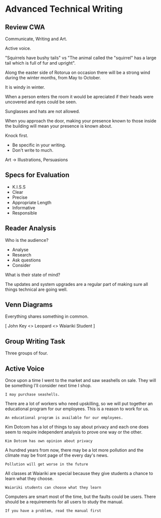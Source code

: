 
# Advanced Technical Writing

## Review CWA

Communicate, Writing and Art.

Active voice.

"Squirrels have bushy tails" vs "The animal called the "squirrel" has a large tail
which is full of fur and upright".

Along the easter side of Rotorua on occasion there will be a strong wind during
the winter months, from May to October.

It is windy in winter.

When a person enters the room it would be apreciated if their heads were
uncovered and eyes could be seen.

Sunglasses and hats are not allowed.

When you approach the door, making your presence known to those inside the
building will mean your presence is known about.

Knock first.

- Be specific in your writing.
- Don't write to much.

Art -> Illustrations, Persuasions

## Specs for Evaluation

- K.I.S.S
- Clear
- Precise
- Appropriate Length
- Informative
- Responsible 

## Reader Analysis

Who is the audience?

- Analyse
- Research
- Ask questions
- Consider

What is their state of mind?

The updates and system upgrades are a regular part of making sure all things
technical are going well.

## Venn Diagrams

Everything shares something in common.

[ John Key <> Leopard <> Waiariki Student ]

## Group Writing Task

Three groups of four.

## Active Voice

Once upon a time I went to the market and saw seashells on sale. They will be
something I'll consider next time I shop.

    I may purchase seashells.

There are a lot of workers who need upskilling, so we will put together an
educational program for our employees. This is a reason to work for us.

    An educational program is available for our employees.

Kim Dotcom has a lot of things to say about privacy and each one does seem
to require independent analysis to prove one way or the other.

    Kim Dotcom has own opinion about privacy

A hundred years from now, there may be a lot more pollution and the climate
may be front page of the every day's news.

    Pollution will get worse in the future

All classes at Waiariki are special because they give students a chance to
learn what they choose.

    Waiariki students can choose what they learn

Computers are smart most of the time, but the faults could be users. There
should be a requirements for all users to study the manual.

    If you have a problem, read the manual first

    



